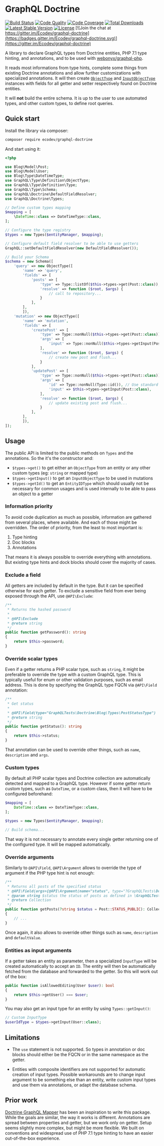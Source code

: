 # GraphQL Doctrine

[![Build Status](https://travis-ci.org/Ecodev/graphql-doctrine.svg?branch=master)](https://travis-ci.org/Ecodev/graphql-doctrine)
[![Code Quality](https://scrutinizer-ci.com/g/Ecodev/graphql-doctrine/badges/quality-score.png?b=master)](https://scrutinizer-ci.com/g/Ecodev/graphql-doctrine/?branch=master)
[![Code Coverage](https://scrutinizer-ci.com/g/Ecodev/graphql-doctrine/badges/coverage.png?b=master)](https://scrutinizer-ci.com/g/Ecodev/graphql-doctrine/?branch=master)
[![Total Downloads](https://poser.pugx.org/ecodev/graphql-doctrine/downloads.png)](https://packagist.org/packages/ecodev/graphql-doctrine)
[![Latest Stable Version](https://poser.pugx.org/ecodev/graphql-doctrine/v/stable.png)](https://packagist.org/packages/ecodev/graphql-doctrine)
[![License](https://poser.pugx.org/ecodev/graphql-doctrine/license.png)](https://packagist.org/packages/ecodev/graphql-doctrine)
[![Join the chat at https://gitter.im/Ecodev/graphql-doctrine](https://badges.gitter.im/Ecodev/graphql-doctrine.svg)](https://gitter.im/Ecodev/graphql-doctrine)

A library to declare GraphQL types from Doctrine entities, PHP 7.1 type hinting,
and annotations, and to be used with [webonyx/graphql-php](https://github.com/webonyx/graphql-php).

It reads most informations from type hints, complete some things from existing
Doctrine annotations and allow further customizations with specialized annotations.
It will then create [`ObjectType`](https://webonyx.github.io/graphql-php/type-system/object-types/#object-type-definition) and
 [`InputObjectType`](https://webonyx.github.io/graphql-php/type-system/input-types/#input-object-type)
instances with fields for all getter and setter respectively found on Doctrine entities.

It will **not** build the entire schema. It is up to the user to use automated
types, and other custom types, to define root queries.

## Quick start

Install the library via composer:

```sh
composer require ecodev/graphql-doctrine
```

And start using it:

```php
<?php

use Blog\Model\Post;
use Blog\Model\User;
use Blog\Type\DateTimeType;
use GraphQL\Type\Definition\ObjectType;
use GraphQL\Type\Definition\Type;
use GraphQL\Type\Schema;
use GraphQL\Doctrine\DefaultFieldResolver;
use GraphQL\Doctrine\Types;

// Define custom types mapping
$mapping = [
    \DateTime::class => DateTimeType::class,
];

// Configure the type registry
$types = new Types($entityManager, $mapping);

// Configure default field resolver to be able to use getters
GraphQL::setDefaultFieldResolver(new DefaultFieldResolver());

// Build your Schema
$schema = new Schema([
    'query' => new ObjectType([
        'name' => 'query',
        'fields' => [
            'posts' => [
                'type' => Type::listOf($this->types->get(Post::class)), // Use automated ObjectType for output
                'resolve' => function ($root, $args) {
                    // call to repository...
                }
            ],
        ],
        ]),
    'mutation' => new ObjectType([
        'name' => 'mutation',
        'fields' => [
            'createPost' => [
                'type' => Type::nonNull($this->types->get(Post::class)),
                'args' => [
                    'input' => Type::nonNull($this->types->getInput(Post::class)), // Use automated InputObjectType for input
                ],
                'resolve' => function ($root, $args) {
                    // create new post and flush...
                }
            ],
            'updatePost' => [
                'type' => Type::nonNull($this->types->get(Post::class)),
                'args' => [
                    'id' => Type::nonNull(Type::id()), // Use standard API when needed
                    'input' => $this->types->getInput(Post::class),
                ],
                'resolve' => function ($root, $args) {
                    // update existing post and flush...
                }
            ],
        ],
        ]),
]);
```

## Usage

The public API is limited to the public methods on `Types` and the annotations.
So the it's the constructor and:

- `$types->get()` to get either an `ObjectType` from an entity or any other
 custom types (eg: `string` or mapped type)
- `$types->getInput()` to get an `InputObjectType` to be used in mutations
- `$types->getId()` to get an `EntityIDType` which should usually not be
necessary for common usages and is used internally to be able to pass an object
to a getter

### Information priority

To avoid code duplication as much as possible, information are gathered from
several places, where available. And each of those might be overridden. The order
of priority, from the least to most important is:

1. Type hinting
2. Doc blocks
3. Annotations

That means it is always possible to override everything with annotations. But
existing type hints and dock blocks should cover the majority of cases.

### Exclude a field

All getters are included by default in the type. But it can be specified
otherwise for each getter. To exclude a sensitive field from ever being exposed
through the API, use `@API\Exclude`:

```php
/**
 * Returns the hashed password
 *
 * @API\Exclude
 * @return string
 */
public function getPassword(): string
{
    return $this->password;
}
```

### Override scalar types

Even if a getter returns a PHP scalar type, such as `string`, it might be preferable
to override the type with a custom GraphQL type. This is typically useful for enum
or other validation purposes, such as email address. This is done by specifying the
GraphQL type FQCN via `@API\Field` annotation:

```php
/**
 * Get status
 *
 * @API\Field(type="GraphQLTests\Doctrine\Blog\Types\PostStatusType")
 * @return string
 */
public function getStatus(): string
{
    return $this->status;
}
```

That annotation can be used to override other things, such as `name`, `description`
and `args`.

### Custom types

By default all PHP scalar types and Doctrine collection are automatically detected
and mapped to a GraphQL type. However if some getter return custom types, such
as `DateTime`, or a custom class, then it will have to be configured beforehand:

```php
$mapping = [
    DateTime::class => DateTimeType::class,
];

$types = new Types($entityManager, $mapping);

// Build schema...
```

That way it is not necessary to annotate every single getter returning one of the
configured type. It will be mapped automatically.

### Override arguments

Similarly to `@API\Field`, `@API\Argument` allows to override the type of argument
if the PHP type hint is not enough:

```php
/**
 * Returns all posts of the specified status
 * @API\Field(args={@API\Argument(name="status", type="?GraphQLTests\Doctrine\Blog\Types\PostStatusType")})
 * @param string $status the status of posts as defined in \GraphQLTests\Doctrine\Blog\Model\Post
 * @return Collection
 */
public function getPosts(?string $status = Post::STATUS_PUBLIC): Collection
{
    // ...
}
```

Once again, it also allows to override other things such as `name`, `description`
and `defaultValue`.

### Entities as input arguments

If a getter takes an entity as parameter, then a specialized `InputType` will
be created automatically to accept an `ID`. The entity will then be automatically
fetched from the database and forwarded to the getter. So this will work out of
the box:

```php
public function isAllowedEditing(User $user): bool
{
    return $this->getUser() === $user;
}
```

You may also get an input type for an entity by using `Types::getInput()`:

```php
// Custom InputType
$userIdType = $types->getInput(User::class);
```

## Limitations

- The `use` statement is not supported. So types in annotation or doc blocks should
either be the FQCN or in the same namespace as the getter.

- Entities with composite identifiers are not supported for automatic creation of
input types. Possible workarounds are to change input argument to be something
else than an entity, write custom input types and use them via annotations, or
adapt the database schema.

## Prior work

[Doctrine GraphQL Mapper](https://github.com/rahuljayaraman/doctrine-graphql) has
been an inspiration to write this package. While the goals are similar, the way
it works is different. Annotations are spread between properties and getter, but
we work only on getter. Setup seems slightly more complex, but might be more
flexible. We built on conventions and widespread use of PHP 7.1 type hinting
to have an easier out-of-the-box experience.
